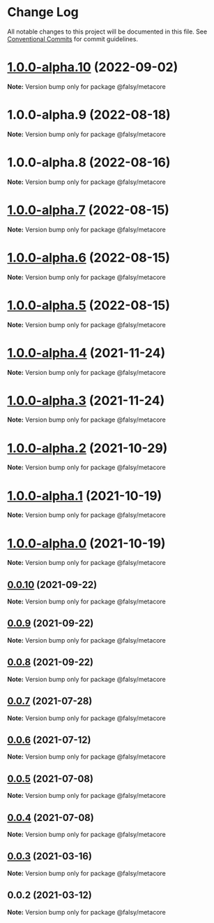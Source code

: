 # Change Log

All notable changes to this project will be documented in this file.
See [Conventional Commits](https://conventionalcommits.org) for commit guidelines.

# [1.0.0-alpha.10](https://github.com/flsy/meta/compare/@falsy/metacore@1.0.0-alpha.9...@falsy/metacore@1.0.0-alpha.10) (2022-09-02)

**Note:** Version bump only for package @falsy/metacore





# 1.0.0-alpha.9 (2022-08-18)

**Note:** Version bump only for package @falsy/metacore





# 1.0.0-alpha.8 (2022-08-16)

**Note:** Version bump only for package @falsy/metacore





# [1.0.0-alpha.7](https://github.com/flsy/meta/compare/@falsy/metacore@1.0.0-alpha.6...@falsy/metacore@1.0.0-alpha.7) (2022-08-15)

**Note:** Version bump only for package @falsy/metacore





# [1.0.0-alpha.6](https://github.com/flsy/meta/compare/@falsy/metacore@1.0.0-alpha.5...@falsy/metacore@1.0.0-alpha.6) (2022-08-15)

**Note:** Version bump only for package @falsy/metacore





# [1.0.0-alpha.5](https://github.com/flsy/meta/compare/@falsy/metacore@1.0.0-alpha.4...@falsy/metacore@1.0.0-alpha.5) (2022-08-15)

**Note:** Version bump only for package @falsy/metacore





# [1.0.0-alpha.4](https://github.com/flsy/meta/compare/@falsy/metacore@1.0.0-alpha.3...@falsy/metacore@1.0.0-alpha.4) (2021-11-24)

**Note:** Version bump only for package @falsy/metacore





# [1.0.0-alpha.3](https://github.com/flsy/meta/compare/@falsy/metacore@1.0.0-alpha.2...@falsy/metacore@1.0.0-alpha.3) (2021-11-24)

**Note:** Version bump only for package @falsy/metacore





# [1.0.0-alpha.2](https://github.com/flsy/meta/compare/@falsy/metacore@1.0.0-alpha.1...@falsy/metacore@1.0.0-alpha.2) (2021-10-29)

**Note:** Version bump only for package @falsy/metacore





# [1.0.0-alpha.1](https://github.com/flsy/meta/compare/@falsy/metacore@1.0.0-alpha.0...@falsy/metacore@1.0.0-alpha.1) (2021-10-19)

**Note:** Version bump only for package @falsy/metacore





# [1.0.0-alpha.0](https://github.com/flsy/meta/compare/@falsy/metacore@1.0.0...@falsy/metacore@1.0.0-alpha.0) (2021-10-19)

**Note:** Version bump only for package @falsy/metacore





## [0.0.10](https://github.com/flsy/meta/compare/@falsy/metacore@0.0.9...@falsy/metacore@0.0.10) (2021-09-22)

**Note:** Version bump only for package @falsy/metacore





## [0.0.9](https://github.com/flsy/meta/compare/@falsy/metacore@0.0.8...@falsy/metacore@0.0.9) (2021-09-22)

**Note:** Version bump only for package @falsy/metacore





## [0.0.8](https://github.com/flsy/meta/compare/@falsy/metacore@0.0.6...@falsy/metacore@0.0.8) (2021-09-22)

**Note:** Version bump only for package @falsy/metacore





## [0.0.7](https://github.com/flsy/meta/compare/@falsy/metacore@0.0.6...@falsy/metacore@0.0.7) (2021-07-28)

**Note:** Version bump only for package @falsy/metacore





## [0.0.6](https://github.com/flsy/meta/compare/@falsy/metacore@0.0.5...@falsy/metacore@0.0.6) (2021-07-12)

**Note:** Version bump only for package @falsy/metacore





## [0.0.5](https://github.com/flsy/meta/compare/@falsy/metacore@0.0.4...@falsy/metacore@0.0.5) (2021-07-08)

**Note:** Version bump only for package @falsy/metacore





## [0.0.4](https://github.com/flsy/meta/compare/@falsy/metacore@0.0.3...@falsy/metacore@0.0.4) (2021-07-08)

**Note:** Version bump only for package @falsy/metacore





## [0.0.3](https://github.com/flsy/meta/compare/@falsy/metacore@0.0.2...@falsy/metacore@0.0.3) (2021-03-16)

**Note:** Version bump only for package @falsy/metacore





## 0.0.2 (2021-03-12)

**Note:** Version bump only for package @falsy/metacore
